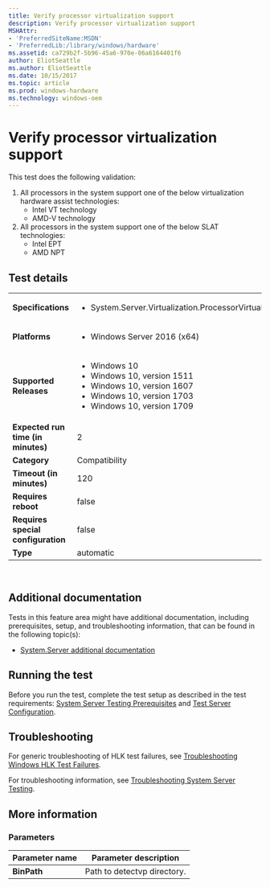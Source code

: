 ```yaml
---
title: Verify processor virtualization support
description: Verify processor virtualization support
MSHAttr:
- 'PreferredSiteName:MSDN'
- 'PreferredLib:/library/windows/hardware'
ms.assetid: ca729b2f-5b96-45a6-970e-06a6164401f6
author: EliotSeattle
ms.author: EliotSeattle
ms.date: 10/15/2017
ms.topic: article
ms.prod: windows-hardware
ms.technology: windows-oem
---
```


# <span id="p_hlk_test.f89a7089-85a5-4d32-94f8-60765f266351"></span>Verify processor virtualization support


This test does the following validation:

1.  All processors in the system support one of the below virtualization hardware assist technologies:
    -   Intel VT technology
    -   AMD-V technology
2.  All processors in the system support one of the below SLAT technologies:
    -   Intel EPT
    -   AMD NPT

## Test details
|||
|---|---|
| **Specifications**  | <ul><li>System.Server.Virtualization.ProcessorVirtualizationAssist</li></ul> |  
| **Platforms**   | <ul><li>Windows Server 2016 (x64)</li></ul> |
| **Supported Releases** | <ul><li>Windows 10</li><li>Windows 10, version 1511</li><li>Windows 10, version 1607</li><li>Windows 10, version 1703</li><li>Windows 10, version 1709</li></ul> |
|**Expected run time (in minutes)**| 2 |
|**Category**| Compatibility |
|**Timeout (in minutes)**| 120 |
|**Requires reboot**| false |
|**Requires special configuration**| false |
|**Type**| automatic |

 

## <span id="Additional_documentation"></span><span id="additional_documentation"></span><span id="ADDITIONAL_DOCUMENTATION"></span>Additional documentation


Tests in this feature area might have additional documentation, including prerequisites, setup, and troubleshooting information, that can be found in the following topic(s):

-   [System.Server additional documentation](system-server-additional-documentation.md)

## <span id="Running_the_test"></span><span id="running_the_test"></span><span id="RUNNING_THE_TEST"></span>Running the test


Before you run the test, complete the test setup as described in the test requirements: [System Server Testing Prerequisites](system-server-testing-prerequisites.md) and [Test Server Configuration](test-server-configuration.md).

## <span id="Troubleshooting"></span><span id="troubleshooting"></span><span id="TROUBLESHOOTING"></span>Troubleshooting


For generic troubleshooting of HLK test failures, see [Troubleshooting Windows HLK Test Failures](..\user\troubleshooting-windows-hlk-test-failures.md).

For troubleshooting information, see [Troubleshooting System Server Testing](troubleshooting-system-server-testing.md).

## <span id="More_information"></span><span id="more_information"></span><span id="MORE_INFORMATION"></span>More information


### <span id="Parameters"></span><span id="parameters"></span><span id="PARAMETERS"></span>Parameters

| Parameter name | Parameter description       |
|----------------|-----------------------------|
| **BinPath**    | Path to detectvp directory. |

 

 

 






